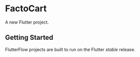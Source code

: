 # FactoCart

A new Flutter project.

## Getting Started

FlutterFlow projects are built to run on the Flutter _stable_ release.
